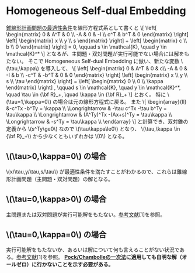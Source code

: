 # Homogeneous Self-dual Embedding

[錐線形計画問題の最適性条件](./conic_lp.md#最適性条件)を線形方程式系として書くと
\\[
    \left[ \begin{matrix}
    0 & A^T & 0 \\\\
    -A & 0 & -I \\\\
    c^T & b^T & 0
    \end{matrix} \right]
    \left[ \begin{matrix}
    x \\\\ y \\\\ s
    \end{matrix} \right]
    +
    \left[ \begin{matrix}
    c \\\\ b \\\\ 0
    \end{matrix} \right]
    = 0, \qquad
    s \in \mathcal{K}, \quad
    y \in \mathcal{K}^*
\\]
となるが、主問題・双対問題が実行可能でない場合には解をもたない。
そこで Homogeneous Self-dual Embedding に倣い、新たな変数 \\(\tau,\kappa\\) を導入して、
\\[
    \left[ \begin{matrix}
    0 & A^T & 0 & c\\\\
    -A & 0 & -I & b \\\\
    -c^T & -b^T & 0 & 0
    \end{matrix} \right]
    \left[ \begin{matrix}
    x \\\\ y \\\\ s \\\\ \tau
    \end{matrix} \right]
    =
    \left[ \begin{matrix}
    0 \\\\ 0 \\\\ \kappa
    \end{matrix} \right]
    , \qquad
    s \in \mathcal{K}, \quad
    y \in \mathcal{K}^*, \quad
    \tau \in {\bf R}\_+, \quad
    \kappa \in {\bf R}\_+
\\]
とおく。
特に \\(\tau=1,\kappa=0\\) の場合は元の線形方程式に戻る。
また
\\[
    \begin{array}{ll}
    &-c^Tx -b^Ty = \kappa \\\\
    \Longrightarrow & -\tau c^Tx -\tau b^Ty = \tau\kappa \\\\
    \Longrightarrow & (A^Ty)^Tx -(Ax+s)^Ty = \tau\kappa \\\\
    \Longrightarrow & -s^Ty = \tau\kappa \\\\
    \end{array}
\\]
と計算でき、双対錐の定義から \\(s^Ty\ge0\\) なので \\(\tau\kappa\le0\\) となり、
\\(\tau,\kappa \in {\bf R}\_+\\) から少なくともいずれかは \\(0\\) となる。

## \\(\tau>0,\kappa=0\\) の場合
\\(x/\tau,y/\tau,s/\tau\\) が最適性条件を満たすことがわかるので、これらは錐線形計画問題（主問題・双対問題）の解となる。

## \\(\tau=0,\kappa>0\\) の場合

主問題または双対問題が実行可能解をもたない。[参考文献](./reference.md)[1]を参照。

## \\(\tau=0,\kappa=0\\) の場合

実行可能解をもたないか、あるいは解について何も言えることがない状況である。[参考文献](./reference.md)[1]を参照。
**[Pock/Chambolleの一次法](./pock_chambolle.md)に適用しても自明な解（オールゼロ）に行かないことを示す必要がある。**

